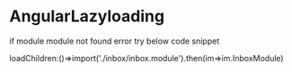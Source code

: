 # AngularLazyloading
if module module not found error try below code snippet

loadChildren:()=>import('./inbox/inbox.module').then(im=>im.InboxModule)
